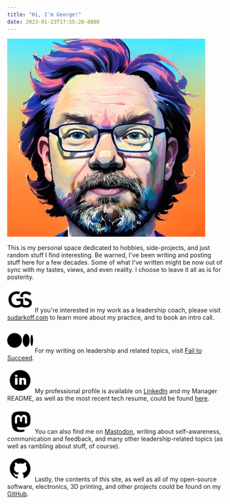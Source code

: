 ```yaml
---
title: "Hi, I'm George!"
date: 2023-01-23T17:55:20-0800
---
```

![headshot](/img/headshot.jpeg)

This is my personal space dedicated to hobbies, side-projects, and just random stuff I find interesting. Be warned, I've been writing and posting stuff here for a few decades. Some of what I've written might be now out of sync with my tastes, views, and even reality. I choose to leave it all as is for posterity.

![icon](/img/gs-logo.svg) If you're interested in my work as a leadership coach, please visit [sudarkoff.com](https://sudarkoff.com) to learn more about my practice, and to book an intro call.

![icon](/img/medium.svg) For my writing on leadership and related topics, visit [Fail to Succeed](https://failtosucceed.blog).

![icon](/img/linkedin.svg) My professional profile is available on [LinkedIn](https://linkedin.com/in/sudarkoff) and my Manager README, as well as the most recent tech resume, could be found [here](https://sudarkoff.com/manager-readme).

![icon](/img/mastodon.svg) You can also find me on [Mastodon](https://hachyderm.io/@sudarkoff), writing about self-awareness, communication and feedback, and many other leadership-related topics (as well as rambling about stuff, of course).

![icon](/img/github.svg) Lastly, the contents of this site, as well as all of my open-source software, electronics, 3D printing, and other projects could be found on my [GitHub](https://github.com/sudarkoff).
